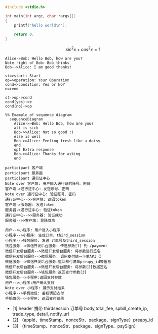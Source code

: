 ```c
#include <stdio.h>

int main(int argc, char *argv[])
{
    printf("hello world\n");
    
    return 0;
}
```

$$
sin^2x + cos^2x = 1
$$



```sequence
Alice->Bob: Hello Bob, how are you?
Note right of Bob: Bob thinks
Bob-->Alice: I am good thanks!
```



```flow
st=>start: Start
op=>operation: Your Operation
cond=>condition: Yes or No?
e=>end

st->op->cond
cond(yes)->e
cond(no)->op
```



```mermaid
%% Example of sequence diagram
  sequenceDiagram
    Alice->>Bob: Hello Bob, how are you?
    alt is sick
    Bob->>Alice: Not so good :(
    else is well
    Bob->>Alice: Feeling fresh like a daisy
    end
    opt Extra response
    Bob->>Alice: Thanks for asking
    end
```



```sequence
participant 客户端
participant 服务器
participant 通行证中心
Note over 客户端: 用户输入通行证的账号、密码
客户端->通行证中心: 发送账号、密码
Note over 通行证中心: 验证账号、密码
通行证中心-->>客户端: 返回token
客户端->服务器: 发送token
服务器->通行证中心: 验证token
通行证中心-->>服务器: 验证成功
服务器-->>客户端: 登陆成功
```



```sequence
用户-->小程序: 用户进入小程序
小程序-->小程序: 生成订单，third_session
小程序-->钱包服务: 发送 订单号及third_session
钱包服务-->微信开发后台服务: 传递参数[1] 到 /payment
微信开发后台服务-->微信开发后台服务: 将参数进行签名
微信开发后台服务-->微信服务: 调用支付统一下单API（）
微信服务-->微信开发后台服务:返回预付清单preapy_id等信息
微信开发后台服务-->微信开发后台服务: 将参数[2]数据签名
微信开发后台服务-->钱包服务:返回支付参数[3]
钱包服务-->小程序:返回支付参数
用户-->小程序:用户确认支付
Note over 小程序: 展示支付结果
小程序-->手机微信: 鉴权调起支付
手机微信-->小程序: 返回支付结果
```



- [1]  header 携带 thirdsession  订单号  body,total_fee, spbill_create_ip, trade_type, detail, notify_url
- [2] （appId、timeStamp、nonceStr、package、signType）preapy_id
- [3] （timeStamp、nonceStr、package、signType、paySign）
